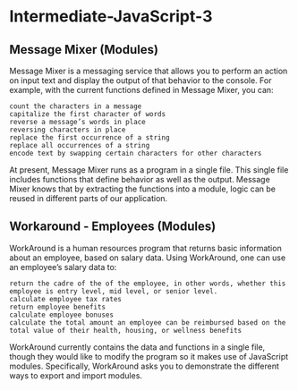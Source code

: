 # Intermediate-JavaScript-3

## Message Mixer (Modules)

Message Mixer is a messaging service that allows you to perform an action on input text and display the output of that behavior to the console. For example, with the current functions defined in Message Mixer, you can:

    count the characters in a message
    capitalize the first character of words
    reverse a message’s words in place
    reversing characters in place
    replace the first occurrence of a string
    replace all occurrences of a string
    encode text by swapping certain characters for other characters

At present, Message Mixer runs as a program in a single file. This single file includes functions that define behavior as well as the output. Message Mixer knows that by extracting the functions into a module, logic can be reused in different parts of our application. 


## Workaround - Employees (Modules)

WorkAround is a human resources program that returns basic information about an employee, based on salary data. Using WorkAround, one can use an employee’s salary data to:

    return the cadre of the of the employee, in other words, whether this employee is entry level, mid level, or senior level.
    calculate employee tax rates
    return employee benefits
    calculate employee bonuses
    calculate the total amount an employee can be reimbursed based on the total value of their health, housing, or wellness benefits

WorkAround currently contains the data and functions in a single file, though they would like to modify the program so it makes use of JavaScript modules. Specifically, WorkAround asks you to demonstrate the different ways to export and import modules.
